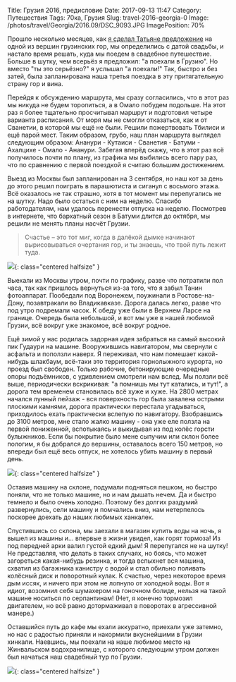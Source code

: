 Title: Грузия 2016, предисловие
Date: 2017-09-13 11:47
Category: Путешествия
Tags: 70ка, Грузия
Slug: travel-2016-georgia-0
Image: /photos/travel/Georgia/2016.09/DSC_9093.JPG
ImagePosition: 70%

Прошло несколько месяцев, как [я сделал Татьяне предложение]({filename}georgia-gudauri-2016.md) на одной из вершин грузинских гор,
мы определились с датой свадьбы, и настало время решать, куда мы поедем в свадебное путешествие. Больше в шутку, чем всерьёз
я предложил: "а поехали в Грузию". Но вместо "ты это серьёзно?" я услышал "а поехали!" Так, быстро и без затей, была запланирована
наша третья поездка в эту притягательную страну гор и вина.

Перейдя к обсуждению маршрута, мы сразу согласились, что в этот раз мы никуда не будем торопиться, а в Омало побудем подольше.
На этот раз я более тщательно просчитывал маршрут и подготовил четыре варианта расписания. От моря мы не смогли отказаться,
как и от Сванетии, в которой мы ещё не были. Решили пожертвовать Тбилиси и ещё парой мест. Таким образом, грубо, наш план маршрута
выглядел следующим образом: Ананури - Кутаиси - Сванетия - Батуми - Ахалцихе - Омало - Ананури. Забегая вперёд скажу, что в этот
раз всё получилось почти по плану, из графика мы выбились всего пару раз, что по сравнению с первой поездкой я считаю большим
достижением.

Выезд из Москвы был запланирован на 3 сентября, но наш кот за день до этого решил поиграть в парашютиста и сиганул с восьмого этажа.
Всё оказалось не так страшно, хотя в тот момент мы перепугались не на шутку. Надо было остаться с ним на неделю. Спасибо работодателям,
нам удалось перенести отпуска на неделю. Посмотрев в интернете, что бархатный сезон в Батуми длится до октября, мы решили не менять
планы насчёт Грузии.

> Счастье – это тот миг, когда в далёкой дымке начинают вырисовываться очертания гор, и ты знаешь, что твой путь лежит туда.

![](https://scontent-arn2-1.cdninstagram.com/t51.2885-15/e35/14272016_1266050620112790_1949370929_n.jpg){: class="centered halfsize" }

Выехали из Москвы утром, почти по графику, разве что потратили пол часа, так как пришлось вернуться из-за того, что я забыл
Танин фотоаппарат. Пообедали под Воронежем, поужинали в Ростове-на-Дону, позавтракали во Владикавказе. Дорога далась легко,
разве что под утро подремали часок. К обеду уже были в Верхнем Ларсе на границе. Очередь была небольшой, и вот мы уже в нашей
любимой Грузии, всё вокруг уже знакомое, всё вокруг родное.

Ещё зимой у нас родилась задорная идея забраться на самый высокий пик Гудаури на машине. Вооружившись навигатором, мы свернули
с асфальта и поползли наверх. Я переживал, что нам помешает какой-нибудь шлакбаум, всё-таки это территория горнолыжного курорта, но
проезд был свободен. Только рабочие, бетонирующие очередные опоры подъёмников, c удивлением смотрели нам вслед. Мы ползли всё выше,
периодически вскрикивая: "а помнишь мы тут катались, и тут!", а дорога тем временем становилась всё хуже и хуже. На 2800 метрах
начался лунный пейзаж - вся поверхность гор была завалена острыми плоскими камнями, дорога практически перестала угадываться,
приходилось ехать практически вслепую по навигатору. Взобравшись до 3100 метров, мне стало жалко машину - она уже еле ползла на
первой пониженной, вспотыкаясь и выкидывая из под колёс горсти булыжников. Если бы покрытие было мене сыпучим или склон более пологим,
я бы добрался до вершины, оставалось всего 150 метров, но впереди был ещё весь отпуск, не хотелось убить машину в первый день.

![](https://scontent-arn2-1.cdninstagram.com/t51.2885-15/e35/14310811_1327175043973847_1083291176_n.jpg){: class="centered halfsize" }

Оставив машину на склоне, подумали подняться пешком, но быстро поняли, что не только машине, но и нам дышать нечем. Да и быстро
темнело и было очень холодно. Поэтому без долгих раздумий развернулись, сели машину и помчались вниз, нам нетерпелось поскорее
доехать до наших любимых ханкалек.

Спустившись со склона, мы заехали в магазин купить воды на ночь, я вышел из машины и... впервые в жизни увидел, как горят тормоза!
Из под передней арки валил густой едкий дым! Я перепугался не на шутку! Не представляя, что делать в таких случаях, но боясь, что
может загореться какая-нибудь резинка, и тогда вспыхнет вся машина, схватил из багажника канистру с водой и стал обильно поливать
колёсный диск и поворотный кулак. К счастью, через некоторое время дым иссяк, и ничего при этом не лопнуло от холодной воды.
Вот я идиот, возомнил себя шумахером на гоночном болиде, нельзя на такой машине носиться по серпантинам! (Нет, я конечно тормозил
двигателем, но всё равно дотормаживал в поворотах в агрессивной манере.)

Оставшийся путь до кафе мы ехали аккуратно, приехали уже затемно, но нас с радостью приняли и накормили вкуснейшими в Грузии
хинкали. Наевшись, мы поехали на наше любимое место на Жинвальском водохранилище, с которого следующим утром должен был начаться
наш свадебный тур по Грузии.

![](https://scontent-arn2-1.cdninstagram.com/t51.2885-15/e35/14240870_1738380229760863_470325579_n.jpg){: class="centered halfsize" }
